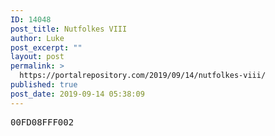 ```yaml
---
ID: 14048
post_title: Nutfolkes VIII
author: Luke
post_excerpt: ""
layout: post
permalink: >
  https://portalrepository.com/2019/09/14/nutfolkes-viii/
published: true
post_date: 2019-09-14 05:38:09
---
```

<pre>00FD08FFF002</pre>